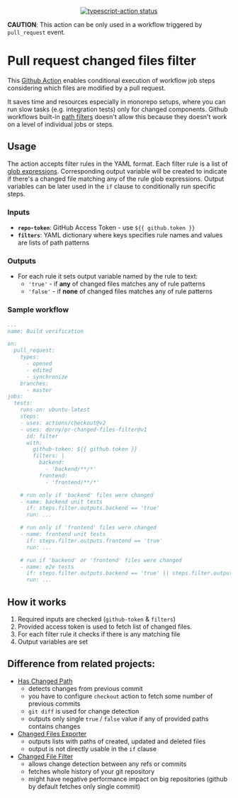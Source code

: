 <p align="center">
  <a href="https://github.com/dorny/pr-changed-files-filter/actions"><img alt="typescript-action status" src="https://github.com/dorny/pr-changed-files-filter/workflows/build-test/badge.svg"></a>
</p>

**CAUTION**: This action can be only used in a workflow triggered by `pull_request` event.

# Pull request changed files filter

This [Github Action](https://github.com/features/actions) enables conditional execution of workflow job steps considering which files are modified by a pull request.

It saves time and resources especially in monorepo setups, where you can run slow tasks (e.g. integration tests) only for changed components.
Github workflows built-in
[path filters](https://help.github.com/en/actions/referenceworkflow-syntax-for-github-actions#onpushpull_requestpaths)
doesn't allow this because they doesn't work on a level of individual jobs or steps.

## Usage

The action accepts filter rules in the YAML format.
Each filter rule is a list of [glob expressions](https://github.com/isaacs/minimatch).
Corresponding output variable will be created to indicate if there's a changed file matching any of the rule glob expressions.
Output variables can be later used in the `if` clause to conditionally run specific steps.

### Inputs
- **`repo-token`**: GitHub Access Token - use `${{ github.token }}`
- **`filters`**: YAML dictionary where keys specifies rule names and values are lists of path patterns

### Outputs
- For each rule it sets output variable named by the rule to text:
   - `'true'` - if **any** of changed files matches any of rule patterns
   - `'false'` - if **none** of changed files matches any of rule patterns


### Sample workflow
```yaml
...
name: Build verification

on:
  pull_request:
    types:
      - opened
      - edited
      - synchronize
    branches:
      - master
jobs:
  tests:
    runs-on: ubuntu-latest
    steps:
    - uses: actions/checkout@v2
    - uses: dorny/pr-changed-files-filter@v1
      id: filter
      with:
        github-token: ${{ github.token }}
        filters: |
          backend:
            - 'backend/**/*'
          frontend:
            - 'frontend/**/*'

    # run only if 'backend' files were changed
    - name: backend unit tests
      if: steps.filter.outputs.backend == 'true'
      run: ...

    # run only if 'frontend' files were changed
    - name: frontend unit tests
      if: steps.filter.outputs.frontend == 'true'
      run: ...

    # run if 'backend' or 'frontend' files were changed
    - name: e2e tests
      if: steps.filter.outputs.backend == 'true' || steps.filter.outputs.frontend == 'true'
      run: ...
```

## How it works

1. Required inputs are checked (`github-token` & `filters`)
2. Provided access token is used to fetch list of changed files.
3. For each filter rule it checks if there is any matching file
4. Output variables are set

## Difference from related projects:

- [Has Changed Path](https://github.com/MarceloPrado/has-changed-path)
  - detects changes from previous commit
  - you have to configure `checkout` action to fetch some number of previous commits
  - `git diff` is used for change detection
  - outputs only single `true` / `false` value if any of provided paths contains changes
- [Changed Files Exporter](https://github.com/futuratrepadeira/changed-files)
  - outputs lists with paths of created, updated and deleted files
  - output is not directly usable in the `if` clause
- [Changed File Filter](https://github.com/tony84727/changed-file-filter)
  - allows change detection between any refs or commits
  - fetches whole history of your git repository
  - might have negative performance impact on big repositories (github by default fetches only single commit)
